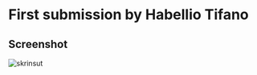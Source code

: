 # First submission by Habellio Tifano

## Screenshot
![skrinsut](https://user-images.githubusercontent.com/91378921/202700882-caffe0fd-d8c3-40e0-8d9e-e749c2d2eac2.png)
